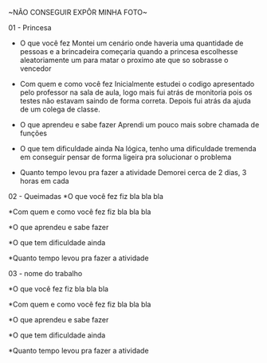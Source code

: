 ~NÃO CONSEGUIR EXPÔR MINHA FOTO~

01 - Princesa
* O que você fez
Montei um cenário onde haveria uma quantidade de pessoas e a brincadeira começaria quando a princesa escolhesse aleatoriamente um para matar o proximo ate que so sobrasse o vencedor

* Com quem e como você fez
Inicialmente estudei o codigo apresentado pelo professor na sala de aula, logo mais fui atrás de monitoria pois os testes não estavam saindo de forma correta. Depois fui atrás da ajuda de um colega de classe.

* O que aprendeu e sabe fazer
Aprendi um pouco mais sobre chamada de funções

* O que tem dificuldade ainda
Na lógica, tenho uma dificuldade tremenda em conseguir pensar de forma ligeira pra solucionar o problema

* Quanto tempo levou pra fazer a atividade
 Demorei cerca de 2 dias, 3 horas em cada


02 - Queimadas
*O que você fez
fiz bla bla bla

*Com quem e como você fez
fiz bla bla bla

*O que aprendeu e sabe fazer

*O que tem dificuldade ainda

*Quanto tempo levou pra fazer a atividade

03 - nome do trabalho

*O que você fez
fiz bla bla bla

*Com quem e como você fez
fiz bla bla bla

*O que aprendeu e sabe fazer

*O que tem dificuldade ainda

*Quanto tempo levou pra fazer a atividade
